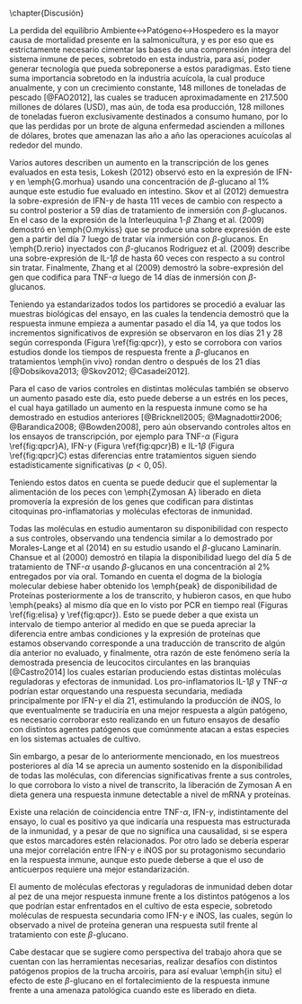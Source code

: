 \chapter{Discusión}

La perdida del equilibrio Ambiente$\leftrightarrow$Patógeno$\leftrightarrow$Hospedero es la mayor causa de mortalidad presente en la salmonicultura, y es por eso que es estrictamente necesario cimentar las bases de una comprensión íntegra del sistema inmune de peces, sobretodo en esta industria, para así, poder generar tecnología que pueda sobreponerse a estos paradigmas. Esto tiene suma importancia sobretodo en la industria acuícola, la cual produce anualmente, y con un crecimiento constante, 148 millones de toneladas de pescado [@FAO2012], las cuales se traducen aproximadamente en 217.500 millones de dólares (USD), mas aún, de toda esa producción, 128 millones de toneladas fueron exclusivamente destinados a consumo humano, por lo que las perdidas por un brote de alguna enfermedad ascienden a millones de dólares, brotes que amenazan las año a año las operaciones acuícolas al rededor del mundo.

Varios autores describen un aumento en la transcripción de los genes evaluados en esta tesis, Lokesh (2012) observó esto en la expresión de IFN-$\gamma$ en \emph{G.morhua} usando una concentración de $\beta$-glucano al 1\% aunque este estudio fue evaluado en intestino. Skov et al (2012) demuestra la sobre-expresión de IFN-$\gamma$ de hasta 111 veces de cambio con respecto a su control posterior a 59 días de tratamiento de inmersión con $\beta$-glucanos. En el caso de la expresión de la Interleuquina 1-$\beta$ Zhang et al. (2009) demostró en \emph{O.mykiss} que se produce una sobre expresión de este gen a partir del día 7 luego de tratar vía inmersión con $\beta$-glucanos. En \emph{D.rerio} inyectados con $\beta$-glucanos Rodriguez et al. (2009) describe una sobre-expresión de IL-1$\beta$ de hasta 60 veces con respecto a su control sin tratar. Finalmente, Zhang et al (2009) demostró la sobre-expresión del gen que codifica para TNF-$\alpha$ luego de 14 días de inmersión con $\beta$-glucanos.

Teniendo ya estandarizados todos los partidores se procedió a evaluar las muestras biológicas del ensayo, en las cuales la tendencia demostró que la respuesta inmune empieza a aumentar pasado el día 14, ya que todos los incrementos significativos de expresión se observaron en los días 21 y 28 según corresponda (Figura \ref{fig:qpcr}), y esto se corrobora con varios estudios donde los tiempos de respuesta frente a $\beta$-glucanos en tratamientos \emph{in vivo} rondan dentro o después de los 21 días [@Dobsikova2013; @Skov2012; @Casadei2012].

Para el caso de varios controles en distintas moléculas también se observo un aumento pasado este día, esto puede deberse a un estrés en los peces, el cual haya gatillado un aumento en la respuesta inmune como se ha demostrado en estudios anteriores [@Bricknell2005; @Magnadottir2006; @Barandica2008; @Bowden2008], pero aún observando controles altos en los ensayos de transcripción, por ejemplo para TNF-$\alpha$ (Figura \ref{fig:qpcr}A), IFN-$\gamma$ (Figura \ref{fig:qpcr}B) e IL-1$\beta$ (Figura \ref{fig:qpcr}C) estas diferencias entre tratamientos siguen siendo estadísticamente significativas ($p < 0,05$).

Teniendo estos datos en cuenta se puede deducir que el suplementar la alimentación de los peces con \emph{Zymosan A} liberado en dieta promovería la expresión de los genes que codifican para distintas citoquinas pro-inflamatorias y moléculas efectoras de inmunidad.

Todas las moléculas en estudio aumentaron su disponibilidad con respecto a sus controles, observando una tendencia similar a lo demostrado por Morales-Lange et al (2014) en su estudio usando el $\beta$-glucano Laminarín. Chansue et al (2000) demostró en tilapia la disponibilidad luego del día 5 de tratamiento de TNF-$\alpha$ usando $\beta$-glucanos en una concentración al 2\% entregados por vía oral. Tomando en cuenta el dogma de la biología molecular debiese haber obtenido los \emph{peak} de disponibilidad de Proteínas posteriormente a los de transcrito, y hubieron casos, en que hubo \emph{peaks} al mismo día que en lo visto por PCR en tiempo real (Figuras \ref{fig:elisa} y \ref{fig:qpcr}). Esto se puede deber a que exista un intervalo de tiempo anterior al medido en que se pueda apreciar la diferencia entre ambas condiciones y la expresión de proteínas que estamos observando corresponde a una traducción de transcrito de algún día anterior no evaluado, y finalmente, otra razón de este fenómeno sería la demostrada presencia de leucocitos circulantes en las branquias [@Castro2014] los cuales estarían produciendo estas distintas moléculas reguladoras y efectoras de inmunidad. Los pro-inflamatorios IL-1$\beta$ y TNF-$\alpha$ podrían estar orquestando una respuesta secundaria, mediada principalmente por IFN-$\gamma$ el día 21, estimulando la producción de iNOS, lo que eventualmente se traduciría en una mejor respuesta a algún patógeno, es necesario corroborar esto realizando en un futuro ensayos de desafío con distintos agentes patógenos que comúnmente atacan a estas especies en los sistemas actuales de cultivo. 

Sin embargo, a pesar de lo anteriormente mencionado, en los muestreos posteriores al día 14 se aprecia un aumento sostenido en la disponibilidad de todas las moléculas, con diferencias significativas frente a sus controles, lo que corrobora lo visto a nivel de transcrito, la liberación de Zymosan A en dieta genera una respuesta inmune detectable a nivel de mRNA y proteínas.

Existe una relación de coincidencia entre TNF-$\alpha$, IFN-$\gamma$, indistintamente del ensayo, lo cual es positivo ya que indicaría una respuesta mas estructurada de la inmunidad, y a pesar de que no significa una causalidad, si se espera que estos marcadores estén relacionados. Por otro lado se debería esperar una mejor correlación entre IFN-$\gamma$ e iNOS por su protagonismo secundario en la respuesta inmune, aunque esto puede deberse a que el uso de anticuerpos requiere una mejor estandarización.

El aumento de moléculas efectoras y reguladoras de inmunidad deben dotar al pez de una mejor respuesta inmune frente a los distintos patógenos a los que podrían estar enfrentados en el cultivo de esta especie, sobretodo moléculas de respuesta secundaria como IFN-$\gamma$ e iNOS, las cuales, según lo observado a nivel de proteína generan una respuesta sutil frente al tratamiento con este $\beta$-glucano.

Cabe destacar que se sugiere como perspectiva del trabajo ahora que se cuentan con las herramientas necesarias, realizar desafíos con distintos patógenos propios de la trucha arcoíris, para así evaluar \emph{in situ} el efecto de este $\beta$-glucano en el fortalecimiento de la respuesta inmune frente a una amenaza patológica cuando este es liberado en dieta.

